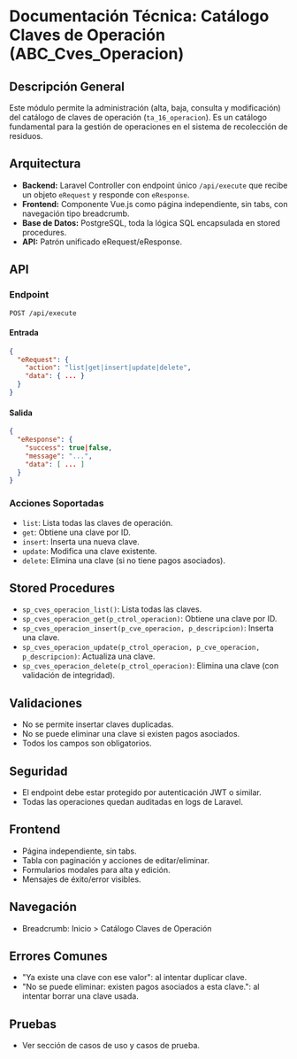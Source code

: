 # Documentación Técnica: Catálogo Claves de Operación (ABC_Cves_Operacion)

## Descripción General
Este módulo permite la administración (alta, baja, consulta y modificación) del catálogo de claves de operación (`ta_16_operacion`). Es un catálogo fundamental para la gestión de operaciones en el sistema de recolección de residuos.

## Arquitectura
- **Backend:** Laravel Controller con endpoint único `/api/execute` que recibe un objeto `eRequest` y responde con `eResponse`.
- **Frontend:** Componente Vue.js como página independiente, sin tabs, con navegación tipo breadcrumb.
- **Base de Datos:** PostgreSQL, toda la lógica SQL encapsulada en stored procedures.
- **API:** Patrón unificado eRequest/eResponse.

## API
### Endpoint
`POST /api/execute`

#### Entrada
```json
{
  "eRequest": {
    "action": "list|get|insert|update|delete",
    "data": { ... }
  }
}
```

#### Salida
```json
{
  "eResponse": {
    "success": true|false,
    "message": "...",
    "data": [ ... ]
  }
}
```

### Acciones Soportadas
- `list`: Lista todas las claves de operación.
- `get`: Obtiene una clave por ID.
- `insert`: Inserta una nueva clave.
- `update`: Modifica una clave existente.
- `delete`: Elimina una clave (si no tiene pagos asociados).

## Stored Procedures
- `sp_cves_operacion_list()`: Lista todas las claves.
- `sp_cves_operacion_get(p_ctrol_operacion)`: Obtiene una clave por ID.
- `sp_cves_operacion_insert(p_cve_operacion, p_descripcion)`: Inserta una clave.
- `sp_cves_operacion_update(p_ctrol_operacion, p_cve_operacion, p_descripcion)`: Actualiza una clave.
- `sp_cves_operacion_delete(p_ctrol_operacion)`: Elimina una clave (con validación de integridad).

## Validaciones
- No se permite insertar claves duplicadas.
- No se puede eliminar una clave si existen pagos asociados.
- Todos los campos son obligatorios.

## Seguridad
- El endpoint debe estar protegido por autenticación JWT o similar.
- Todas las operaciones quedan auditadas en logs de Laravel.

## Frontend
- Página independiente, sin tabs.
- Tabla con paginación y acciones de editar/eliminar.
- Formularios modales para alta y edición.
- Mensajes de éxito/error visibles.

## Navegación
- Breadcrumb: Inicio > Catálogo Claves de Operación

## Errores Comunes
- "Ya existe una clave con ese valor": al intentar duplicar clave.
- "No se puede eliminar: existen pagos asociados a esta clave.": al intentar borrar una clave usada.

## Pruebas
- Ver sección de casos de uso y casos de prueba.
